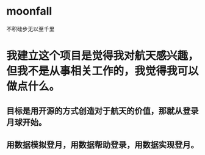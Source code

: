# moonfall
不积硅步无以至千里

# 我建立这个项目是觉得我对航天感兴趣，但我不是从事相关工作的，我觉得我可以做点什么。

## 目标是用开源的方式创造对于航天的价值，那就从登录月球开始。

## 用数据模拟登月，用数据帮助登录，用数据实现登月。
